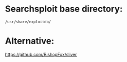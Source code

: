 # Searchsploit base directory:
```
/usr/share/exploitdb/
```


# Alternative: 
https://github.com/BishopFox/sliver
